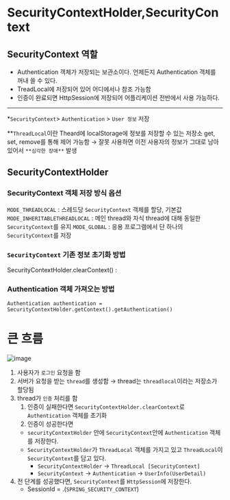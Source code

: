 # SecurityContextHolder,SecurityContext

## SecurityContext 역할

- Authentication 객체가 저장되는 보관소이다. 언제든지 Authentication 객체를 꺼내 쓸 수 있다.
- TreadLocal에 저장되어 있어 어디에서나 참조 가능함
- 인증이 완료되면 HttpSession에 저장되어 어플리케이션 전반에서 사용 가능하다.

---

*`SecurityContext`> `Authentication` > `User 정보` 저장

**`ThreadLocal`이란 Theard에 localStorage에 정보를 저장할 수 있는 저장소 get, set, remove를 통해 제어 가능함 → 잘못 사용하면 이전 사용자의 정보가 그대로 남아 있어서 `**심각한 장애**` 발생

## SecurityContextHolder

### SecurityContext 객체 저장 방식 옵션

`MODE_THREADLOCAL` : 스레드당 `SecurityContext` 객체를 할당, 기본값
`MODE_INHERITABLETHREADLOCAL` : 메인 thread와 자식 thread에 대해 동일한 `SecurityContext`를 유지
`MODE_GLOBAL` :  응용 프로그램에서 단 하나의 `SecurityContext`를 저장

### `SecurityContext` 기존 정보 초기화 방법

SecurityContextHolder.clearContext() : 

### Authentication 객체 가져오는 방법

`Authentication authentication = SecurityContextHolder.getContext().getAuthentication()`

# 큰 흐름

![image](https://user-images.githubusercontent.com/58874807/159684077-089e0d3a-a241-4191-82de-dd285a2f7820.png)


1. 사용자가 `로그인` 요청을 함
2. 서버가 요청을 받는 `thread`를 생성함  → thread는 `threadlocal`이라는 저장소가 할당됨
3. thread가 `인증` 처리를 함
    1. 인증이 실패한다면 `SecurityContextHolder.clearContext`로 `Authentication` 객체를 초기화
    2. 인증이 성공한다면
    - `securityContextHolder` 안에 `SecurityContext`안에  `Authentication` 객체를  저장한다.
    - `SecurityContextHolder`가 `ThreadLocal` 객체를 가지고 있고 `ThreadLocal`이 `SecurityContext`를 담고 있다.
        - `SecurityContextHolder` → `ThreadLocal [SecurityContext]`
        - `SecurityContext` → `Authentication` → `UserInfo(UserDetail)`
4. 전 단계를 성공했다면, `SecurityContext`를 `HttpSession`에 저장한다.
    - SessionId = .(`SPRING_SECURITY_CONTEXT`)
